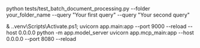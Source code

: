 python tests/test_batch_document_processing.py --folder your_folder_name --query "Your first query" --query "Your second query"

& .\.venv\Scripts\Activate.ps1; 
uvicorn app.main:app --port 9000 --reload --host 0.0.0.0
python -m app.model_server
uvicorn app.mcp_main:app --host 0.0.0.0 --port 8080 --reload